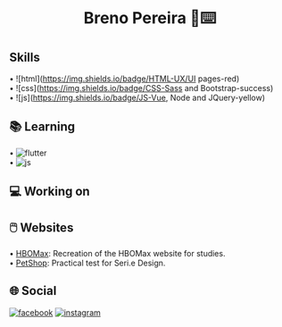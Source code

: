<h1 align="center">Breno Pereira 👤⌨️</h1>

## Skills
• ![html](https://img.shields.io/badge/HTML-UX/UI pages-red)<br>
• ![css](https://img.shields.io/badge/CSS-Sass and Bootstrap-success)<br>
• ![js](https://img.shields.io/badge/JS-Vue, Node and JQuery-yellow)

## 📚 Learning
• ![flutter](https://img.shields.io/badge/Mobile-flutter-blue)<br>
• ![js](https://img.shields.io/badge/JS-React-yellow)

## 💻 Working on

## 🖱️ Websites
• [HBOMax](https://github.com/brenoeddye/HBOMax): Recreation of the HBOMax website for studies. <br>
• [PetShop](https://github.com/brenoeddye/petshop-website): Practical test for Seri.e Design.

## 🌐 Social
[![facebook](https://img.shields.io/badge/f-facebook-blue)](https://www.facebook.com/brenoeddye)
[![instagram](https://img.shields.io/badge/i-instagram-pink)](https://www.instagram.com/brenoeddye)
